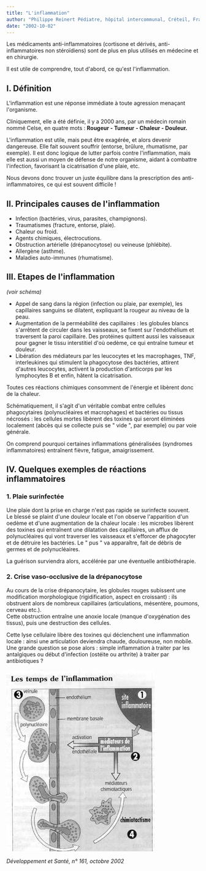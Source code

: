 ```yaml
---
title: "L'inflammation"
author: "Philippe Reinert Pédiatre, hôpital intercommunal, Créteil, France"
date: "2002-10-02"
---
```


<div class="teaser"><p>Les médicaments anti-inflammatoires (cortisone et dérivés, anti-inflammatoires non stéroïdiens) sont de plus en plus utilisés en médecine et en chirurgie.</p>
<p>Il est utile de comprendre, tout d'abord, ce qu'est l'inflammation.</p></div>

## I. Définition

L'inflammation est une réponse immédiate à toute agression menaçant l'organisme.

Cliniquement, elle a été définie, il y a 2000 ans, par un médecin romain nommé Celse, en quatre mots : **Rougeur - Tumeur** **- Chaleur - Douleur.**

L'inflammation est utile, mais peut être exagérée, et alors devenir dangereuse. Elle fait souvent souffrir (entorse, brûlure, rhumatisme, par exemple). Il est donc logique de lutter parfois contre l'inflammation, mais elle est aussi un moyen de défense de notre organisme, aidant à combattre l'infection, favorisant la cicatrisation d'une plaie, etc.

Nous devons donc trouver un juste équilibre dans la prescription des anti-inflammatoires, ce qui est souvent difficile !

## Il. Principales causes de l'inflammation

- Infection (bactéries, virus, parasites, champignons).
- Traumatismes (fracture, entorse, plaie).
- Chaleur ou froid.
- Agents chimiques, électrocutions.
- Obstruction artérielle (drépanocytose) ou veineuse (phlébite).
- Allergène (asthme).
- Maladies auto-immunes (rhumatisme).

## III. Etapes de l'inflammation

*(voir schéma)*

- Appel de sang dans la région (infection ou plaie, par exemple), les capillaires sanguins se dilatent, expliquant la rougeur au niveau de la peau.
- Augmentation de la perméabilité des capillaires : les globules blancs s'arrêtent de circuler dans les vaisseaux, se fixent sur l'endothélium et traversent la paroi capillaire. Des protéines quittent aussi les vaisseaux pour gagner le tissu interstitiel d'où oedème, ce qui entraîne tumeur et douleur.
- Libération des médiateurs par les leucocytes et les macrophages, TNF, interleukines qui stimulent la phagocytose des bactéries, attirent d'autres leucocytes, activent la production d'anticorps par les lymphocytes B et enfin, hâtent la cicatrisation.

Toutes ces réactions chimiques consomment de l'énergie et libèrent donc de la chaleur.

Schématiquement, il s'agit d'un véritable combat entre cellules phagocytaires (polynucléaires et macrophages) et bactéries ou tissus nécrosés : les cellules mortes libèrent des toxines qui seront éliminées localement (abcès qui se collecte puis se " vide ", par exemple) ou par voie générale.

On comprend pourquoi certaines inflammations généralisées (syndromes inflammatoires) entraînent fièvre, fatigue, amaigrissement.

## IV. Quelques exemples de réactions inflammatoires

### 1. Plaie surinfectée

Une plaie dont la prise en charge n'est pas rapide se surinfecte souvent.  
Le blessé se plaint d'une douleur locale et l'on observe l'apparition d'un oedème et d'une augmentation de la chaleur locale : les microbes libèrent des toxines qui entraînent une dilatation des capillaires, un afflux de polynucléaires qui vont traverser les vaisseaux et s'efforcer de phagocyter et de détruire les bactéries. Le " pus " va apparaître, fait de débris de germes et de polynucléaires.

La guérison surviendra alors, accélérée par une éventuelle antibiothérapie.

### 2. Crise vaso-occlusive de la drépanocytose

Au cours de la crise drépanocytaire, les globules rouges subissent une modification morphologique (rigidification, aspect en croissant) : ils obstruent alors de nombreux capillaires (articulations, mésentère, poumons, cerveau etc.).  
Cette obstruction entraîne une anoxie locale (manque d'oxygénation des tissus), puis une destruction des cellules.

Cette lyse cellulaire libère des toxines qui déclenchent une inflammation locale : ainsi une articulation deviendra chaude, douloureuse, non mobile.  
Une grande question se pose alors : simple inflammation à traiter par les antalgiques ou début d'infection (ostéite ou arthrite) à traiter par antibiotiques ?

![](i612-1.jpg)

*Développement et Santé, n° 161, octobre 2002*
